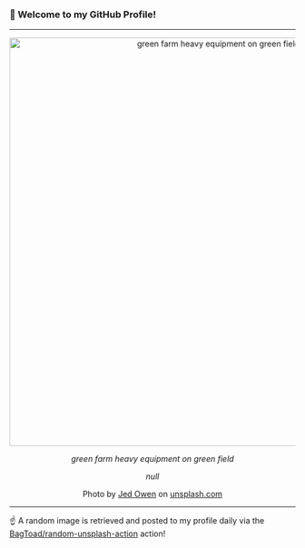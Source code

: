 ### 👋 Welcome to my GitHub Profile!

----

<div align="center">
  <img width="720" src="https://images.unsplash.com/photo-1527847263472-aa5338d178b8?crop=entropy&cs=tinysrgb&fit=max&fm=jpg&ixid=M3w1NTI0OTR8MHwxfHJhbmRvbXx8fHx8fHx8fDE3NjE1NDU4NDB8&ixlib=rb-4.1.0&q=80&w=1080" alt="green farm heavy equipment on green field">
  
  <em>green farm heavy equipment on green field</em>
  
  <em>null</em>
  
  Photo by [Jed Owen](https://www.instagram.com/jed_owen/) on [unsplash.com](https://unsplash.com/)
</div>

----

☝️ A random image is retrieved and posted to my profile daily via the [BagToad/random-unsplash-action](https://github.com/BagToad/random-unsplash-action) action!
